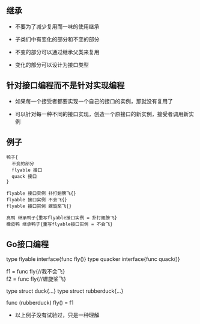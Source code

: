 ## 继承  
  
- 不要为了减少复用而一味的使用继承  
  
- 子类们中有变化的部分和不变的部分  
  
- 不变的部分可以通过继承父类来复用  
  
- 变化的部分可以设计为接口类型  
  
## 针对接口编程而不是针对实现编程  
  
- 如果每一个接受者都要实现一个自己的接口的实例，那就没有复用了  
  
- 可以针对每一种不同的接口实现，创造一个原接口的新实例，接受者调用新实例  
  
## 例子  
  
    鸭子{
      不变的部分
      flyable 接口
      quack 接口
    }
    
    flyable 接口实例 扑打翅膀飞{}  
    flyable 接口实例 不会飞{}
    flyable 接口实例 螺旋桨飞{}  
    
    真鸭 继承鸭子{重写flyable接口实例 = 扑打翅膀飞}  
    橡皮鸭 继承鸭子{重写flyable接口实例 = 不会飞}  
    
## Go接口编程  
   
   type flyable interface{func fly()}
   type quacker interface{func quack()}
   
   f1 = func fly{//我不会飞}  
   f2 = func fly{//螺旋桨飞}  
   
   type struct duck{...}
   type struct rubberduck{...}
   
   func (rubberduck) fly() = f1

- 以上例子没有试验过，只是一种理解
